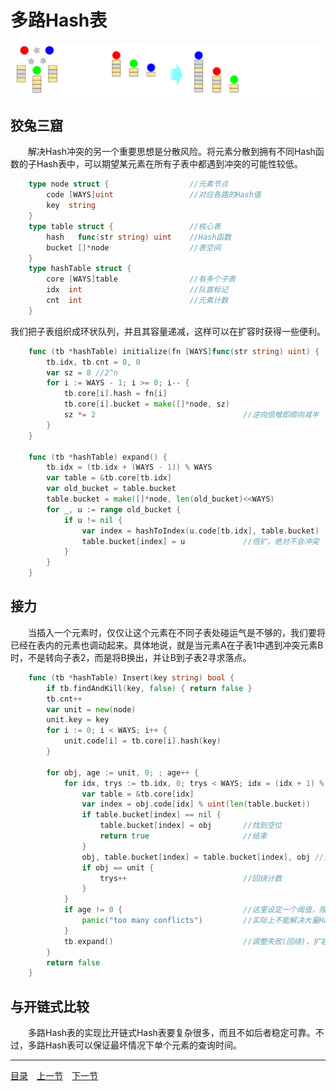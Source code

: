 # 多路Hash表
![](../images/CuckooHT.png)

## 狡兔三窟
　　解决Hash冲突的另一个重要思想是分散风险。将元素分散到拥有不同Hash函数的子Hash表中，可以期望某元素在所有子表中都遇到冲突的可能性较低。
```go
	type node struct {					//元素节点
		code [WAYS]uint					//对应各路的Hash值
		key  string
	}
	type table struct {					//核心表
		hash   func(str string) uint	//Hash函数
		bucket []*node					//表空间
	}
	type hashTable struct {
		core [WAYS]table				//有多个子表
		idx  int						//队首标记
		cnt  int						//元素计数
	}
```
我们把子表组织成环状队列，并且其容量递减，这样可以在扩容时获得一些便利。
```go
	func (tb *hashTable) initialize(fn [WAYS]func(str string) uint) {
		tb.idx, tb.cnt = 0, 0
		var sz = 8 //2^n
		for i := WAYS - 1; i >= 0; i-- {
			tb.core[i].hash = fn[i]
			tb.core[i].bucket = make([]*node, sz)
			sz *= 2									//逆向倍增即顺向减半
		}
	}

	func (tb *hashTable) expand() {
		tb.idx = (tb.idx + (WAYS - 1)) % WAYS
		var table = &tb.core[tb.idx]
		var old_bucket = table.bucket
		table.bucket = make([]*node, len(old_bucket)<<WAYS)
		for _, u := range old_bucket {
			if u != nil {
				var index = hashToIndex(u.code[tb.idx], table.bucket)
				table.bucket[index] = u 			//倍扩，绝对不会冲突
			}
		}
	}
```

## 接力
　　当插入一个元素时，仅仅让这个元素在不同子表处碰运气是不够的，我们要将已经在表内的元素也调动起来。具体地说，就是当元素A在子表1中遇到冲突元素B时，不是转向子表2，而是将B换出，并让B到子表2寻求落点。
```go
	func (tb *hashTable) Insert(key string) bool {
		if tb.findAndKill(key, false) { return false }
		tb.cnt++
		var unit = new(node)
		unit.key = key
		for i := 0; i < WAYS; i++ {
			unit.code[i] = tb.core[i].hash(key)
		}
	
		for obj, age := unit, 0; ; age++ {
			for idx, trys := tb.idx, 0; trys < WAYS; idx = (idx + 1) % WAYS {
				var table = &tb.core[idx]
				var index = obj.code[idx] % uint(len(table.bucket))
				if table.bucket[index] == nil {
					table.bucket[index] = obj		//找到空位
					return true						//结束
				}
				obj, table.bucket[index] = table.bucket[index], obj	//交棒接力
				if obj == unit {
					trys++ 							//回绕计数
				}
			}
			if age != 0 {							//这里设定一个阈值，限制一个回合的扩容次数
				panic("too many conflicts")			//实际上不能解决大量Hash重码的情况，只能报错
			}
			tb.expand() 							//调整失败(回绕)，扩容
		}
		return false
	}
```


## 与开链式比较
　　多路Hash表的实现比开链式Hash表要复杂很多，而且不如后者稳定可靠。不过，多路Hash表可以保证最坏情况下单个元素的查询时间。

---
[目录](../index.md)　[上一节](04-A.md)　[下一节](04-C.md)
